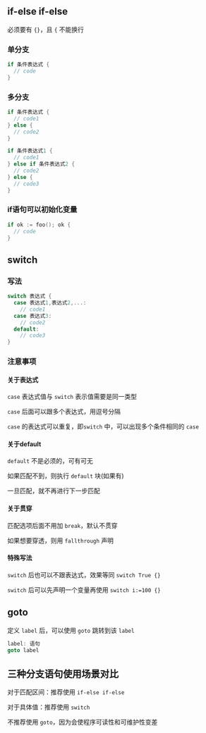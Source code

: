 ## if-else if-else

必须要有 `{}`，且 `{` 不能换行

### 单分支

```go
if 条件表达式 {
  // code
}
```

### 多分支

```go
if 条件表达式 {
  // code1
} else {
  // code2
}

if 条件表达式1 {
  // code1
} else if 条件表达式2 {
  // code2
} else {
  // code3
}
```

### if语句可以初始化变量

```go
if ok := foo(); ok {
  // code
}
```



## switch

### 写法

```go
switch 表达式 {
  case 表达式1,表达式2,...:
    // code1
  case 表达式3:
    // code2
  default:
    // code3
}
```

### 注意事项

#### 关于表达式

`case` 表达式值与 `switch` 表示值需要是同一类型

`case` 后面可以跟多个表达式，用逗号分隔

`case` 的表达式可以重复，即`switch` 中，可以出现多个条件相同的 `case`

#### 关于default

`default` 不是必须的，可有可无

如果匹配不到，则执行 `default` 块(如果有)

一旦匹配，就不再进行下一步匹配

#### 关于贯穿

匹配选项后面不用加 `break`，默认不贯穿

如果想要穿透，则用 `fallthrough` 声明

#### 特殊写法

`switch` 后也可以不跟表达式，效果等同 `switch True {}`

`switch` 后可以先声明一个变量再使用 `switch i:=100 {}`



## goto

定义 `label` 后，可以使用 `goto` 跳转到该 `label`

```go
label: 语句
goto label
```



## 三种分支语句使用场景对比

对于匹配区间：推荐使用 `if-else if-else`

对于具体值：推荐使用 `switch`

不推荐使用 `goto`，因为会使程序可读性和可维护性变差

